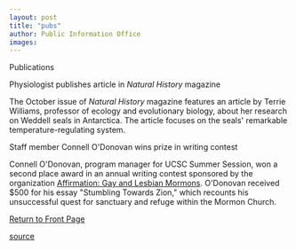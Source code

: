 ```yaml
---
layout: post
title: "pubs"
author: Public Information Office
images:
---
```


Publications

Physiologist publishes article in _Natural History_ magazine  

The October issue of _Natural History_ magazine features an article by Terrie Williams, professor of ecology and evolutionary biology, about her research on Weddell seals in Antarctica. The article focuses on the seals' remarkable temperature-regulating system.  

Staff member Connell O'Donovan wins prize in writing contest

Connell O'Donovan, program manager for UCSC Summer Session, won a second place award in an annual writing contest sponsored by the organization [Affirmation: Gay and Lesbian Mormons][1]. O'Donovan received $500 for his essay "Stumbling Towards Zion," which recounts his unsuccessful quest for sanctuary and refuge within the Mormon Church.

[Return to Front Page][2]

[1]: http://affirmation.org/default.asp
[2]: http://currents.ucsc.edu/

[source](http://www1.ucsc.edu/currents/03-04/10-27/pubs.html "Permalink to pubs")
